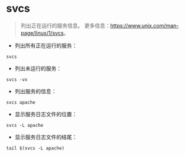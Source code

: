 # svcs

> 列出正在运行的服务信息。
> 更多信息：<https://www.unix.com/man-page/linux/1/svcs>。

- 列出所有正在运行的服务：

`svcs`

- 列出未运行的服务：

`svcs -vx`

- 列出服务的信息：

`svcs apache`

- 显示服务日志文件的位置：

`svcs -L apache`

- 显示服务日志文件的结尾：

`tail $(svcs -L apache)`
